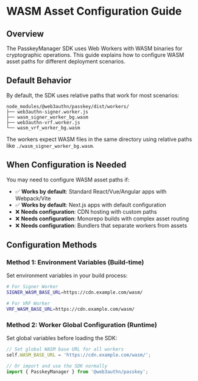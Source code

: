 # WASM Asset Configuration Guide

## Overview

The PasskeyManager SDK uses Web Workers with WASM binaries for cryptographic operations. This guide explains how to configure WASM asset paths for different deployment scenarios.

## Default Behavior

By default, the SDK uses relative paths that work for most scenarios:

```
node_modules/@web3authn/passkey/dist/workers/
├── web3authn-signer.worker.js
├── wasm_signer_worker_bg.wasm
├── web3authn-vrf.worker.js
└── wasm_vrf_worker_bg.wasm
```

The workers expect WASM files in the same directory using relative paths like `./wasm_signer_worker_bg.wasm`.

## When Configuration is Needed

You may need to configure WASM asset paths if:

- ✅ **Works by default**: Standard React/Vue/Angular apps with Webpack/Vite
- ✅ **Works by default**: Next.js apps with default configuration
- ❌ **Needs configuration**: CDN hosting with custom paths
- ❌ **Needs configuration**: Monorepo builds with complex asset routing
- ❌ **Needs configuration**: Bundlers that separate workers from assets

## Configuration Methods

### Method 1: Environment Variables (Build-time)

Set environment variables in your build process:

```bash
# For Signer Worker
SIGNER_WASM_BASE_URL=https://cdn.example.com/wasm/

# For VRF Worker
VRF_WASM_BASE_URL=https://cdn.example.com/wasm/
```

### Method 2: Worker Global Configuration (Runtime)

Set global variables before loading the SDK:

```javascript
// Set global WASM base URL for all workers
self.WASM_BASE_URL = 'https://cdn.example.com/wasm/';

// Or import and use the SDK normally
import { PasskeyManager } from '@web3authn/passkey';
```

